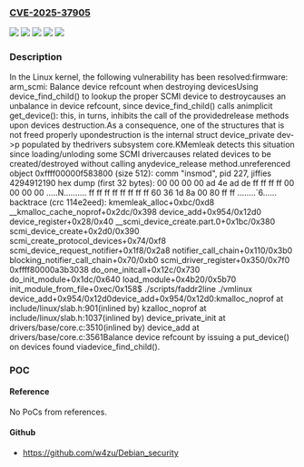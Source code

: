 ### [CVE-2025-37905](https://cve.mitre.org/cgi-bin/cvename.cgi?name=CVE-2025-37905)
![](https://img.shields.io/static/v1?label=Product&message=Linux&color=blue)
![](https://img.shields.io/static/v1?label=Version&message=&color=brightgreen)
![](https://img.shields.io/static/v1?label=Version&message=5.13%20&color=brightgreen)
![](https://img.shields.io/static/v1?label=Version&message=d4f9dddd21f39395c62ea12d3d91239637d4805f%20&color=brightgreen)
![](https://img.shields.io/static/v1?label=Vulnerability&message=n%2Fa&color=blue)

### Description

In the Linux kernel, the following vulnerability has been resolved:firmware: arm_scmi: Balance device refcount when destroying devicesUsing device_find_child() to lookup the proper SCMI device to destroycauses an unbalance in device refcount, since device_find_child() calls animplicit get_device(): this, in turns, inhibits the call of the providedrelease methods upon devices destruction.As a consequence, one of the structures that is not freed properly upondestruction is the internal struct device_private dev->p populated by thedrivers subsystem core.KMemleak detects this situation since loading/unloding some SCMI drivercauses related devices to be created/destroyed without calling anydevice_release method.unreferenced object 0xffff00000f583800 (size 512):  comm "insmod", pid 227, jiffies 4294912190  hex dump (first 32 bytes):    00 00 00 00 ad 4e ad de ff ff ff ff 00 00 00 00  .....N..........    ff ff ff ff ff ff ff ff 60 36 1d 8a 00 80 ff ff  ........`6......  backtrace (crc 114e2eed):    kmemleak_alloc+0xbc/0xd8    __kmalloc_cache_noprof+0x2dc/0x398    device_add+0x954/0x12d0    device_register+0x28/0x40    __scmi_device_create.part.0+0x1bc/0x380    scmi_device_create+0x2d0/0x390    scmi_create_protocol_devices+0x74/0xf8    scmi_device_request_notifier+0x1f8/0x2a8    notifier_call_chain+0x110/0x3b0    blocking_notifier_call_chain+0x70/0xb0    scmi_driver_register+0x350/0x7f0    0xffff80000a3b3038    do_one_initcall+0x12c/0x730    do_init_module+0x1dc/0x640    load_module+0x4b20/0x5b70    init_module_from_file+0xec/0x158$ ./scripts/faddr2line ./vmlinux device_add+0x954/0x12d0device_add+0x954/0x12d0:kmalloc_noprof at include/linux/slab.h:901(inlined by) kzalloc_noprof at include/linux/slab.h:1037(inlined by) device_private_init at drivers/base/core.c:3510(inlined by) device_add at drivers/base/core.c:3561Balance device refcount by issuing a put_device() on devices found viadevice_find_child().

### POC

#### Reference
No PoCs from references.

#### Github
- https://github.com/w4zu/Debian_security

